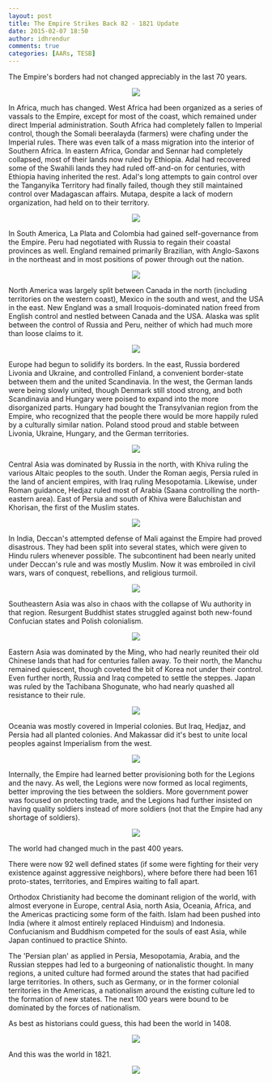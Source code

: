 ```yaml
---
layout: post
title: The Empire Strikes Back 82 - 1821 Update
date: 2015-02-07 18:50
author: idhrendur
comments: true
categories: [AARs, TESB]
---
```

The Empire's borders had not changed appreciably in the last 70 years.  
<p align="center"><img src="/assets/tesb_images/82-1.png"></p>

In Africa, much has changed. West Africa had been organized as a series of vassals to the Empire, except for most of the coast, which remained under direct Imperial administration. South Africa had completely fallen to Imperial control, though the Somali beeralayda (farmers) were chafing under the Imperial rules. There was even talk of a mass migration into the interior of Southern Africa. In eastern Africa, Gondar and Sennar had completely collapsed, most of their lands now ruled by Ethiopia. Adal had recovered some of the Swahili lands they had ruled off-and-on for centuries, with Ethiopia having inherited the rest. Adal's long attempts to gain control over the Tanganyika Territory had finally failed, though they still maintained control over Madagascan affairs. Mutapa, despite a lack of modern organization, had held on to their territory.  
<p align="center"><img src="/assets/tesb_images/82-2.png"></p>

In South America, La Plata and Colombia had gained self-governance from the Empire. Peru had negotiated with Russia to regain their coastal provinces as well. England remained primarily Brazilian, with Anglo-Saxons in the northeast and in most positions of power through out the nation.  
<p align="center"><img src="/assets/tesb_images/82-3.png"></p>

North America was largely split between Canada in the north (including territories on the western coast), Mexico in the south and west, and the USA in the east. New England was a small Iroquois-dominated nation freed from English control and nestled between Canada and the USA. Alaska was split between the control of Russia and Peru, neither of which had much more than loose claims to it.  
<p align="center"><img src="/assets/tesb_images/82-4.png"></p>

Europe had begun to solidify its borders. In the east, Russia bordered Livonia and Ukraine, and controlled Finland, a convenient border-state between them and the united Scandinavia. In the west, the German lands were being slowly united, though Denmark still stood strong, and both Scandinavia and Hungary were poised to expand into the more disorganized parts. Hungary had bought the Transylvanian region from the Empire, who recognized that the people there would be more happily ruled by a culturally similar nation. Poland stood proud and stable between Livonia, Ukraine, Hungary, and the German territories.  
<p align="center"><img src="/assets/tesb_images/82-5.png"></p>

Central Asia was dominated by Russia in the north, with Khiva ruling the various Altaic peoples to the south. Under the Roman aegis, Persia ruled in the land of ancient empires, with Iraq ruling Mesopotamia. Likewise, under Roman guidance, Hedjaz ruled most of Arabia (Saana controlling the north-eastern area). East of Persia and south of Khiva were Baluchistan and Khorisan, the first of the Muslim states.  
<p align="center"><img src="/assets/tesb_images/82-6.png"></p>

In India, Deccan's attempted defense of Mali against the Empire had proved disastrous. They had been split into several states, which were given to Hindu rulers whenever possible. The subcontinent had been nearly united under Deccan's rule and was mostly Muslim. Now it was embroiled in civil wars, wars of conquest, rebellions, and religious turmoil.  
<p align="center"><img src="/assets/tesb_images/82-7.png"></p>

Southeastern Asia was also in chaos with the collapse of Wu authority in that region. Resurgent Buddhist states struggled against both new-found Confucian states and Polish colonialism.  
<p align="center"><img src="/assets/tesb_images/82-8.png"></p>

Eastern Asia was dominated by the Ming, who had nearly reunited their old Chinese lands that had for centuries fallen away. To their north, the Manchu remained quiescent, though coveted the bit of Korea not under their control. Even further north, Russia and Iraq competed to settle the steppes. Japan was ruled by the Tachibana Shogunate, who had nearly quashed all resistance to their rule.  
<p align="center"><img src="/assets/tesb_images/82-9.png"></p>

Oceania was mostly covered in Imperial colonies. But Iraq, Hedjaz, and Persia had all planted colonies. And Makassar did it's best to unite local peoples against Imperialism from the west.  
<p align="center"><img src="/assets/tesb_images/82-10.png"></p>

Internally, the Empire had learned better provisioning both for the Legions and the navy. As well, the Legions were now formed as local regiments, better improving the ties between the soldiers. More government power was focused on protecting trade, and the Legions had further insisted on having quality soldiers instead of more soldiers (not that the Empire had any shortage of soldiers).  
<p align="center"><img src="/assets/tesb_images/82-11.png"></p>

The world had changed much in the past 400 years.  

There were now 92 well defined states (if some were fighting for their very existence against aggressive neighbors), where before there had been 161 proto-states, territories, and Empires waiting to fall apart.  

Orthodox Christianity had become the dominant religion of the world, with almost everyone in Europe, central Asia, north Asia, Oceania, Africa, and the Americas practicing some form of the faith. Islam had been pushed into India (where it almost entirely replaced Hinduism) and Indonesia. Confucianism and Buddhism competed for the souls of east Asia, while Japan continued to practice Shinto.  

The 'Persian plan' as applied in Persia, Mesopotamia, Arabia, and the Russian steppes had led to a burgeoning of nationalistic thought. In many regions, a united culture had formed around the states that had pacified large territories. In others, such as Germany, or in the former colonial territories in the Americas, a nationalism around the existing culture led to the formation of new states. The next 100 years were bound to be dominated by the forces of nationalism.  

As best as historians could guess, this had been the world in 1408.  
<p align="center"><img src="/assets/tesb_images/82-12.png"></p>

And this was the world in 1821.  
<p align="center"><img src="/assets/tesb_images/82-13.png"></p>
